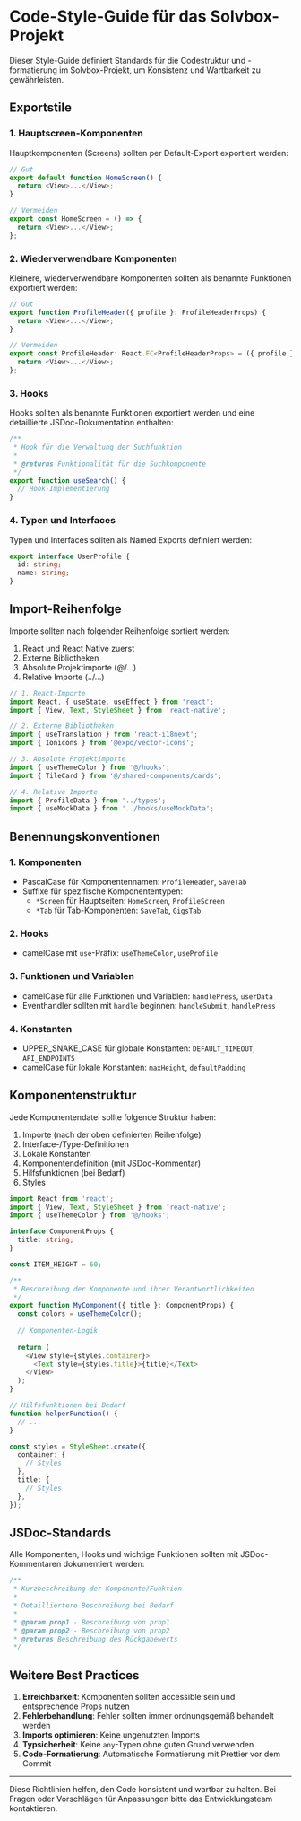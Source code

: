# Code-Style-Guide für das Solvbox-Projekt

Dieser Style-Guide definiert Standards für die Codestruktur und -formatierung im Solvbox-Projekt, um Konsistenz und Wartbarkeit zu gewährleisten.

## Exportstile

### 1. Hauptscreen-Komponenten

Hauptkomponenten (Screens) sollten per Default-Export exportiert werden:

```typescript
// Gut
export default function HomeScreen() {
  return <View>...</View>;
}

// Vermeiden
export const HomeScreen = () => {
  return <View>...</View>;
};
```

### 2. Wiederverwendbare Komponenten

Kleinere, wiederverwendbare Komponenten sollten als benannte Funktionen exportiert werden:

```typescript
// Gut
export function ProfileHeader({ profile }: ProfileHeaderProps) {
  return <View>...</View>;
}

// Vermeiden
export const ProfileHeader: React.FC<ProfileHeaderProps> = ({ profile }) => {
  return <View>...</View>;
};
```

### 3. Hooks

Hooks sollten als benannte Funktionen exportiert werden und eine detaillierte JSDoc-Dokumentation enthalten:

```typescript
/**
 * Hook für die Verwaltung der Suchfunktion
 * 
 * @returns Funktionalität für die Suchkomponente
 */
export function useSearch() {
  // Hook-Implementierung
}
```

### 4. Typen und Interfaces

Typen und Interfaces sollten als Named Exports definiert werden:

```typescript
export interface UserProfile {
  id: string;
  name: string;
}
```

## Import-Reihenfolge

Importe sollten nach folgender Reihenfolge sortiert werden:

1. React und React Native zuerst
2. Externe Bibliotheken
3. Absolute Projektimporte (@/...)
4. Relative Importe (../...)

```typescript
// 1. React-Importe
import React, { useState, useEffect } from 'react';
import { View, Text, StyleSheet } from 'react-native';

// 2. Externe Bibliotheken
import { useTranslation } from 'react-i18next';
import { Ionicons } from '@expo/vector-icons';

// 3. Absolute Projektimporte
import { useThemeColor } from '@/hooks';
import { TileCard } from '@/shared-components/cards';

// 4. Relative Importe
import { ProfileData } from '../types';
import { useMockData } from '../hooks/useMockData';
```

## Benennungskonventionen

### 1. Komponenten

- PascalCase für Komponentennamen: `ProfileHeader`, `SaveTab`
- Suffixe für spezifische Komponententypen:
  - `*Screen` für Hauptseiten: `HomeScreen`, `ProfileScreen`
  - `*Tab` für Tab-Komponenten: `SaveTab`, `GigsTab`

### 2. Hooks

- camelCase mit `use`-Präfix: `useThemeColor`, `useProfile`

### 3. Funktionen und Variablen

- camelCase für alle Funktionen und Variablen: `handlePress`, `userData`
- Eventhandler sollten mit `handle` beginnen: `handleSubmit`, `handlePress`

### 4. Konstanten

- UPPER_SNAKE_CASE für globale Konstanten: `DEFAULT_TIMEOUT`, `API_ENDPOINTS`
- camelCase für lokale Konstanten: `maxHeight`, `defaultPadding`

## Komponentenstruktur

Jede Komponentendatei sollte folgende Struktur haben:

1. Importe (nach der oben definierten Reihenfolge)
2. Interface-/Type-Definitionen
3. Lokale Konstanten
4. Komponentendefinition (mit JSDoc-Kommentar)
5. Hilfsfunktionen (bei Bedarf)
6. Styles

```typescript
import React from 'react';
import { View, Text, StyleSheet } from 'react-native';
import { useThemeColor } from '@/hooks';

interface ComponentProps {
  title: string;
}

const ITEM_HEIGHT = 60;

/**
 * Beschreibung der Komponente und ihrer Verantwortlichkeiten
 */
export function MyComponent({ title }: ComponentProps) {
  const colors = useThemeColor();
  
  // Komponenten-Logik
  
  return (
    <View style={styles.container}>
      <Text style={styles.title}>{title}</Text>
    </View>
  );
}

// Hilfsfunktionen bei Bedarf
function helperFunction() {
  // ...
}

const styles = StyleSheet.create({
  container: {
    // Styles
  },
  title: {
    // Styles
  },
});
```

## JSDoc-Standards

Alle Komponenten, Hooks und wichtige Funktionen sollten mit JSDoc-Kommentaren dokumentiert werden:

```typescript
/**
 * Kurzbeschreibung der Komponente/Funktion
 * 
 * Detailliertere Beschreibung bei Bedarf
 * 
 * @param prop1 - Beschreibung von prop1
 * @param prop2 - Beschreibung von prop2
 * @returns Beschreibung des Rückgabewerts
 */
```

## Weitere Best Practices

1. **Erreichbarkeit**: Komponenten sollten accessible sein und entsprechende Props nutzen
2. **Fehlerbehandlung**: Fehler sollten immer ordnungsgemäß behandelt werden
3. **Imports optimieren**: Keine ungenutzten Imports
4. **Typsicherheit**: Keine `any`-Typen ohne guten Grund verwenden
5. **Code-Formatierung**: Automatische Formatierung mit Prettier vor dem Commit

---

Diese Richtlinien helfen, den Code konsistent und wartbar zu halten. Bei Fragen oder Vorschlägen für Anpassungen bitte das Entwicklungsteam kontaktieren. 
